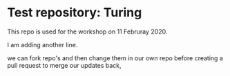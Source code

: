 # Test repository: Turing

This repo is used for the workshop on 11 Februray 2020.

I am adding another line.

we can fork repo's and then change them in our own repo before creating a pull request to merge our updates back,
